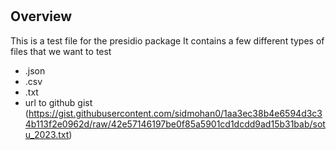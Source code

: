 # 

## Overview
This is a test file for the presidio package
It contains a few different types of files that we want to test
- .json
- .csv
- .txt
- url to github gist (https://gist.githubusercontent.com/sidmohan0/1aa3ec38b4e6594d3c34b113f2e0962d/raw/42e57146197be0f85a5901cd1dcdd9ad15b31bab/sotu_2023.txt)




